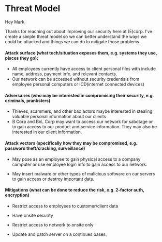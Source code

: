 # Threat Model

Hey Mark,

Thanks for reaching out about improving our security here at (E)corp. I've create a simple threat model so we can
better understand the ways we could be attacked and things we can do to mitigate those problems.

#### Attack surface (what tech/situation exposes them, e.g. systems they use, places they go):

- All employees currently have access to client personal files with include name, address, payment info, and relevant contacts.
- Our network can be accessed without security credentials from employee personal computers or ICD(internet connected devices)

#### Adversaries (who may be interested in compromising their security, e.g. criminals, pranksters)

- Thieves, scammers, and other bad actors maybe interested in stealing valuable personal information about our clients
- B Corp and BnL Corp may want to access our network for sabotage or to gain access to our product and service information. They may also be interested in our client information.

#### Attack vectors (specifically how they may be compromised, e.g. password theft/cracking, surveillance)

- May pose as an employee to gain physical access to a company computer or use employee login info to gain access to our network.

- May insert malware or other types of malicious software on our servers to gain access or destroy important data.

#### Mitigations (what can be done to reduce the risk, e.g. 2-factor auth, encryption)

- Restrict access to employees to customer/client data

- Have onsite security

- Restrict access to network to onsite only

- Update and patch server on a continues bases.


